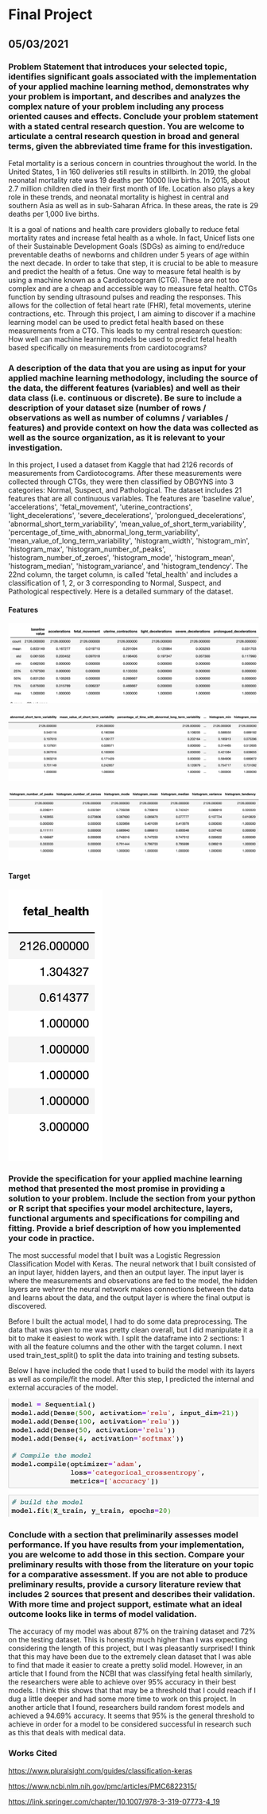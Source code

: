# Final Project 

## 05/03/2021 

### Problem Statement that introduces your selected topic, identifies significant goals associated with the implementation of your applied machine learning method, demonstrates why your problem is important, and describes and analyzes the complex nature of your problem including any process oriented causes and effects. Conclude your problem statement with a stated central research question. You are welcome to articulate a central research question in broad and general terms, given the abbreviated time frame for this investigation. 

Fetal mortality is a serious concern in countries throughout the world. In the United States, 1 in 160 deliveries still results in stillbirth. In 2019, the global neonatal mortality rate was 19 deaths per 10000 live births. In 2015, about 2.7 million children died in their first month of life. Location also plays a key role in these trends, and neonatal mortality is highest in central and southern Asia as well as in sub-Saharan Africa. In these areas, the rate is 29 deaths per 1,000 live births. 

It is a goal of nations and health care providers globally to reduce fetal mortality rates and increase fetal health as a whole. In fact, Unicef lists one of their Sustainable Development Goals (SDGs) as aiming to end/reduce preventable deaths of newborns and children under 5 years of age within the next decade. In order to take that step, it is crucial to be able to measure and predict the health of a fetus. One way to measure fetal health is by using a machine known as a Cardiotocogram (CTG). These are not too complex and are a cheap and accessible way to measure fetal health. CTGs function by sending ultrasound pulses and reading the responses. This allows for the collection of fetal heart rate (FHR), fetal movements, uterine contractions, etc. Through this project, I am aiming to discover if a machine learning model can be used to predict fetal health based on these measurements from a CTG. This leads to my central research question: How well can machine learning models be used to predict fetal health based specifically on measurements from cardiotocograms?


### A description of the data that you are using as input for your applied machine learning methodology, including the source of the data, the different features (variables) and well as their data class (i.e. continuous or discrete). Be sure to include a description of your dataset size (number of rows / observations as well as number of columns / variables / features) and provide context on how the data was collected as well as the source organization, as it is relevant to your investigation. 

In this project, I used a dataset from Kaggle that had 2126 records of measurements from Cardiotocograms. After these measurements were collected through CTGs, they were then classified by OBGYNS into 3 categories: Normal, Suspect, and Pathological. The dataset includes 21 features that are all continuous variables. The features are 'baseline value', 'accelerations', 'fetal_movement', 'uterine_contractions', 'light_decelerations', 'severe_decelerations', 'prolongued_decelerations', 'abnormal_short_term_variability', 'mean_value_of_short_term_variability', 'percentage_of_time_with_abnormal_long_term_variability', 'mean_value_of_long_term_variability', 'histogram_width', 'histogram_min', 'histogram_max', 'histogram_number_of_peaks', 'histogram_number_of_zeroes', 'histogram_mode', 'histogram_mean', 'histogram_median', 'histogram_variance', and 'histogram_tendency'. The 22nd column, the target column, is called 'fetal_health' and includes a classification of 1, 2, or 3 corresponding to Normal, Suspect, and Pathological respectively. Here is a detailed summary of the dataset. 

#### Features 
![](one.png)

![](two.png)

![](three.png)

#### Target 
![](four.png)
 
### Provide the specification for your applied machine learning method that presented the most promise in providing a solution to your problem. Include the section from your python or R script that specifies your model architecture, layers, functional arguments and specifications for compiling and fitting. Provide a brief description of how you implemented your code in practice. 

The most successful model that I built was a Logistic Regression Classification Model with Keras. The neural network that I built consisted of an input layer, hidden layers, and then an output layer. The input layer is where the measurements and observations are fed to the model, the hidden layers are wehrer the neural network makes connections between the data and learns about the data, and the output layer is where the final output is discovered. 

Before I built the actual model, I had to do some data preprocessing. The data that was given to me was pretty clean overall, but I did manipulate it a bit to make it easiest to work with. I split the dataframe into 2 sections: 1 with all the feature columns and the other with the target column. I next used train_test_split() to split the data into training and testing subsets. 

Below I have included the code that I used to build the model with its layers as well as compile/fit the model. After this step, I predicted the internal and external accuracies of the model. 

![](five.png)

### Conclude with a section that preliminarily assesses model performance. If you have results from your implementation, you are welcome to add those in this section. Compare your preliminary results with those from the literature on your topic for a comparative assessment. If you are not able to produce preliminary results, provide a cursory literature review that includes 2 sources that present and describes their validation. With more time and project support, estimate what an ideal outcome looks like in terms of model validation.

The accuracy of my model was about 87% on the training dataset and 72% on the testing dataset. This is honestly much higher than I was expecting considering the length of this project, but I was pleasantly surprised! I think that this may have been due to the extremely clean dataset that I was able to find that made it easier to create a pretty solid model. However, in an article that I found from the NCBI that was classifying fetal health similarly, the researchers were able to achieve over 95% accuracy in their best models. I think this shows that that may be a threshold that I could reach if I dug a little deeper and had some more time to work on this project. In another article that I found, researchers build random forest models and achieved a 94.69% accuracy. It seems that 95% is the general threshold to achieve in order for a model to be considered successful in research such as this that deals with medical data. 


### Works Cited 
https://www.pluralsight.com/guides/classification-keras

https://www.ncbi.nlm.nih.gov/pmc/articles/PMC6822315/

https://link.springer.com/chapter/10.1007/978-3-319-07773-4_19


